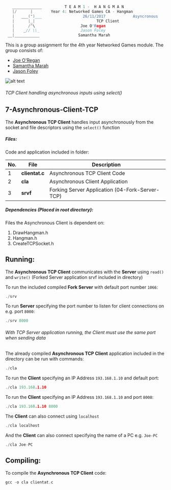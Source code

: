 ```c
   _____________          T E A M 1 -  H A N G M A N
   |/      |        Year 4: Networked Games CA - Hangman	
   |   ___(")___                  26/11/2017			Asyncronous
   |      |_| 							TCP Client
   |      /^\                    Joe O'Regan
   |    _// \\_                  Jason Foley
 __|___________                 Samantha Marah
```

This is a group assignment for the 4th year Networked Games module. The group consists of:
  * [Joe O'Regan](https://github.com/joeaoregan)
  * [Samantha Marah](https://github.com/jasfoley)
  * [Jason Foley](https://github.com/samanthamarah)

![alt text](https://raw.githubusercontent.com/joeaoregan/Yr4-NetworkGames-Hangman/master/Screenshots/7AsynchronousClientTCP.png "Asynchronous TCP Client")
###### TCP Client handling asynchronous inputs using select()


## 7-Asynchronous-Client-TCP

The **Asynchronous TCP Client** handles input asynchronously from the socket and file descriptors using the `select()` function

##### Files:

Code and application included in folder:

| No. | File | Description |
| --- | --- | --- |
| 1 | **clientat.c** | Asynchronous TCP Client Code |
| 2 | **cla** | Asynchronous Client Application |
| 3 | **srvf** | Forking Server Application (04-Fork-Server-TCP) |

##### Dependencies (Placed in root directory):
Files the Asynchronous Client is dependent on:

1. DrawHangman.h
2. Hangman.h
3. CreateTCPSocket.h

## Running:

The **Asynchronous TCP Client** communicates with the **Server** using `read()` and `write()` (Forked Server application srvf included in directory)

To run the included compiled **Fork Server** with default port number `1066`:
```c
./srv
```

To run **Server** specifying the port number to listen for client connections on e.g. port `8000`:
```c
./srv 8000
```

###### With TCP Server application running, the Client must use the same port when sending data


The already compiled **Asynchronous TCP Client** application included in the directory can be run with commands: 

```c
./cla
```

To run the **Client** specifying an IP Address `193.168.1.10` and default port: 
```c
./cla 193.168.1.10
```

To run the **Client** specifying an IP Address `193.168.1.10` and port `8000`: 
```c
./cla 193.168.1.10 8000
```

The **Client** can also connect using `localhost`
```c
./cla localhost
```

And the **Client** can also connect specifying the name of a PC e.g. `Joe-PC`
```c
./cla Joe-PC
```

## Compiling:

To compile the **Asynchronous TCP Client** code:
```c
gcc -o cla clientat.c
```

